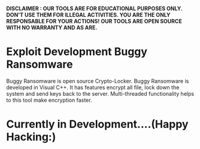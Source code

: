 #### DISCLAIMER : OUR TOOLS ARE FOR EDUCATIONAL PURPOSES ONLY. DON'T USE THEM FOR ILLEGAL ACTIVITIES. YOU ARE THE ONLY RESPONSABLE FOR YOUR ACTIONS! OUR TOOLS ARE OPEN SOURCE WITH NO WARRANTY AND AS ARE.

# Exploit Development Buggy Ransomware

Buggy Ransomware is open source  Crypto-Locker. Buggy Ransomware is developed in Visual C++. It has features encrypt all file, lock down the system and send keys back to the server. Multi-threaded functionality helps to this tool make encryption faster.


# Currently in Development....(Happy Hacking:)
